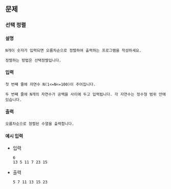 ## 문제

###  선택 정렬

#### 설명
```
N개이 숫자가 입력되면 오름차순으로 정렬하여 출력하는 프로그램을 작성하세요.

정렬하는 방법은 선택정렬입니다.
```

#### 입력
```
첫 번째 줄에 자연수 N(1<=N<=100)이 주어집니다.

두 번째 줄에 N개의 자연수가 공백을 사이에 두고 입력됩니다. 각 자연수는 정수형 범위 안에 있습니다.
```
#### 출력
```
오름차순으로 정렬된 수열을 출력합니다.
```

#### 예시 입력
- 입력
    ```
    6
    13 5 11 7 23 15
    ```
- 출력
    ```
  5 7 11 13 15 23    
  ```
